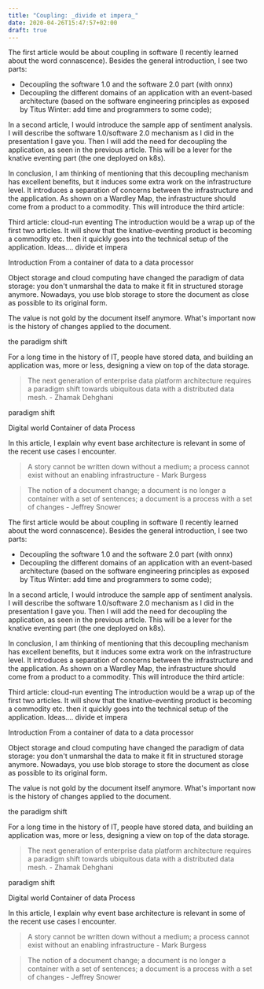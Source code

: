 ```yaml
---
title: "Coupling: _divide et impera_"
date: 2020-04-26T15:47:57+02:00
draft: true
---
```



The first article would be about coupling in software (I recently learned about the word connascence). 
Besides the general introduction, I see two parts:
- Decoupling the software 1.0 and the software 2.0 part (with onnx)
- Decoupling the different domains of an application with an event-based architecture (based on the software engineering principles as exposed by Titus Winter: add time and programmers to some code);

In a second article, I would introduce the sample app of sentiment analysis. I will describe the software 1.0/software 2.0 mechanism as I did in the presentation I gave you.
Then I will add the need for decoupling the application, as seen in the previous article. This will be a lever for the knative eventing part (the one deployed on k8s).

In conclusion, I am thinking of mentioning that this decoupling mechanism has excellent benefits, but it induces some extra work on the infrastructure level. It introduces a separation of concerns between the infrastructure and the application. As shown on a Wardley Map, the infrastructure should come from a product to a commodity. This will introduce the third article:

Third article: cloud-run eventing
The introduction would be a wrap up of the first two articles.
It will show that the knative-eventing product is becoming a commodity etc. then it quickly goes into the technical setup of the application.
Ideas....
divide et impera

Introduction
From a container of data to a data processor

Object storage and cloud computing have changed the paradigm of data storage: you don't unmarshal the data to make it fit in structured storage anymore. Nowadays, you use blob storage to store the document as close as possible to its original form.

The value is not gold by the document itself anymore. What's important now is the history of changes applied to the document.

the paradigm shift

For a long time in the history of IT, people have stored data, and building an application was, more or less, designing a view on top of the data storage.

> The next generation of enterprise data platform architecture requires a paradigm shift towards ubiquitous data with a distributed data mesh. - Zhamak Dehghani

 paradigm shift

Digital world
Container of data
Process


In this article, I explain why event base architecture is relevant in some of the recent use cases I encounter.

> A story cannot be written down without a medium; a process cannot exist without an enabling infrastructure - Mark Burgess

> The notion of a document change; a document is no longer a container with a set of sentences; a document is a process with a set of changes - Jeffrey Snower

The first article would be about coupling in software (I recently learned about the word connascence). 
Besides the general introduction, I see two parts:
- Decoupling the software 1.0 and the software 2.0 part (with onnx)
- Decoupling the different domains of an application with an event-based architecture (based on the software engineering principles as exposed by Titus Winter: add time and programmers to some code);

In a second article, I would introduce the sample app of sentiment analysis. I will describe the software 1.0/software 2.0 mechanism as I did in the presentation I gave you.
Then I will add the need for decoupling the application, as seen in the previous article. This will be a lever for the knative eventing part (the one deployed on k8s).

In conclusion, I am thinking of mentioning that this decoupling mechanism has excellent benefits, but it induces some extra work on the infrastructure level. It introduces a separation of concerns between the infrastructure and the application. As shown on a Wardley Map, the infrastructure should come from a product to a commodity. This will introduce the third article:

Third article: cloud-run eventing
The introduction would be a wrap up of the first two articles.
It will show that the knative-eventing product is becoming a commodity etc. then it quickly goes into the technical setup of the application.
Ideas....
divide et impera

Introduction
From a container of data to a data processor

Object storage and cloud computing have changed the paradigm of data storage: you don't unmarshal the data to make it fit in structured storage anymore. Nowadays, you use blob storage to store the document as close as possible to its original form.

The value is not gold by the document itself anymore. What's important now is the history of changes applied to the document.

the paradigm shift

For a long time in the history of IT, people have stored data, and building an application was, more or less, designing a view on top of the data storage.

> The next generation of enterprise data platform architecture requires a paradigm shift towards ubiquitous data with a distributed data mesh. - Zhamak Dehghani

 paradigm shift

Digital world
Container of data
Process


In this article, I explain why event base architecture is relevant in some of the recent use cases I encounter.

> A story cannot be written down without a medium; a process cannot exist without an enabling infrastructure - Mark Burgess

> The notion of a document change; a document is no longer a container with a set of sentences; a document is a process with a set of changes - Jeffrey Snower
